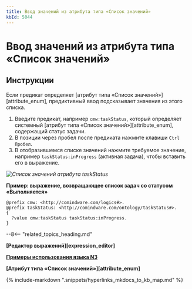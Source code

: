 ```yaml
---
title: Ввод значений из атрибута типа «Список значений»
kbId: 5044
---
```


# Ввод значений из атрибута типа «Список значений»

## Инструкции

Если предикат определяет [атрибут типа «Список значений»][attribute_enum], предиктивный ввод подсказывает значения из этого списка.

1. Введите предикат, например `cmw:taskStatus`, который определяет системный [атрибут типа «Список значений»][attribute_enum], содержащий статус задачи.
2. В позиции через пробел после предиката нажмите клавиши `Ctrl` `Пробел`.
3. В отобразившемся списке значений нажмите требуемое значение, например `taskStatus:inProgress` (активная задача), чтобы вставить его в выражение.

_![Список значений атрибута taskStatus](https://kb.comindware.ru/assets/n3_editor_enum_autocomplete.png)_

**Пример: выражение, возвращающее список задач со статусом «Выполняется»**

```
@prefix cmw: <http://comindware.com/logics#>.
@prefix taskStatus: <http://comindware.com/ontology/taskStatus#>.
{
  ?value cmw:taskStatus taskStatus:inProgress.
}
```

--8<-- "related_topics_heading.md"

**[Редактор выражений][expression_editor]**

**[Примеры использования языка N3](https://kb.comindware.ru/category\.php\?id=877)**

**[Атрибут типа «Список значений»][attribute_enum]**

{% include-markdown ".snippets/hyperlinks_mkdocs_to_kb_map.md" %}
